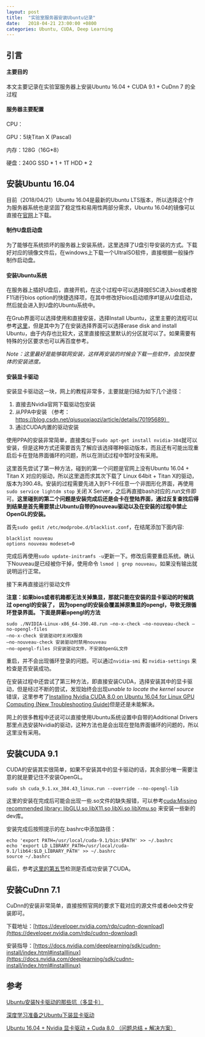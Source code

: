 ```yaml
---
layout: post
title:  "实验室服务器安装Ubuntu记录"
date:   2018-04-21 23:00:00 +0800
categories: Ubuntu, CUDA, Deep Learning
---
```


## 引言

#### 主要目的

本文主要记录在实验室服务器上安装Ubuntu 16.04 + CUDA 9.1 + CuDnn 7 的全过程

#### 服务器主要配置

CPU：

GPU：5块Titan X (Pascal)

内存：128G（16G*8）

硬盘：240G SSD * 1 + 1T HDD * 2

## 安装Ubuntu 16.04

目前（2018/04/21）Ubuntu 16.04是最新的Ubuntu LTS版本，所以选择这个作为服务器系统也是坚固了稳定性和易用性两部分需求，Ubuntu 16.04的镜像可以直接在[官网](http://releases.ubuntu.com/)上下载。

#### 制作U盘启动盘

为了能够在系统损坏的服务器上安装系统，这里选择了U盘引导安装的方式。下载好对应的镜像文件后，在windows上下载一个UltraISO软件，直接根据一般操作制作启动盘。

#### 安装Ubuntu系统

在服务器上插好U盘后，直接开机，在这个过程中可以选择按ESC进入bios或者按F11进行bios option的快捷选择项，在其中修改好bios启动顺序#1是从U盘启动，然后就会进入到U盘的Ubuntu系统中。

在Grub界面可以选择使用和直接安装，选择Install Ubuntu，这里主要的流程可以参考[这里](https://jingyan.baidu.com/article/3c48dd348bc005e10be358eb.html)，但是其中为了在安装选择界面可以选择erase disk and install Ubuntu，由于内存也比较大，这里直接按这里默认的分区就可以了。如果需要有特殊的分区要求也可以再百度参考。

*Note：这里最好是能够联网安装，这样再安装的时候会下载一些软件，会加快整体的安装进度。*

#### 安装显卡驱动

安装显卡驱动这一块，网上的教程非常多，主要就是归结为如下几个途径：

1.  直接去Nvidia官网下载驱动包安装
2. 从PPA中安装 （参考：https://blog.csdn.net/qiusuoxiaozi/article/details/70195689）
3. 通过CUDA内置的驱动安装

使用PPA的安装非常简单，直接类似于`sudo apt-get install nvidia-384`就可以安装，但是这种方式还需要首先了解应该选择哪种驱动版本，而且还有可能出现重启后卡在登陆界面循环的问题，所以在测试过程中暂时没有采用。

这里首先尝试了第一种方法，碰到的第一个问题是官网上没有Ubuntu 16.04 + Titan X 对应的驱动，所以这里退而求其次下载了 Linux 64bit + Titan X的驱动，版本为390.48。安装的过程需要先进入到F1-F6任意一个非图形化界面，再使用`sudo service lightdm stop` 关闭 X Server，之后再直接bash对应的.run文件即可。**这里碰到的第二个问题是安装完成后还是会卡在登陆界面，通过反复查找后得到结果是首先需要禁止Ubuntu自带的nouveau驱动以及在安装的过程中禁止OpenGL的安装。**

首先`sudo gedit /etc/modprobe.d/blacklist.conf`，在结尾添加下面内容: 

```shell
blacklist nouveau 
options nouveau modeset=0
```

完成后再使用`sudo update-initramfs -u`更新一下。修改后需要重启系统。确认下Nouveau是已经被你干掉，使用命令 `lsmod | grep nouveau`，如果没有输出就说明运行正常。

接下来再直接运行驱动文件

**注意：如果bios或者机箱都无法关掉集显，那就只能在安装的显卡驱动的时候跳过 opengl的安装了， 因为opengl的安装会覆盖掉原集显的opengl，导致无限循环登录界面。 下面是屏蔽opengl的方法**

```shell
sudo ./NVIDIA-Linux-x86_64-390.48.run –no-x-check –no-nouveau-check –no-opengl-files 
–no-x-check 安装驱动时关闭X服务 
–no-nouveau-check 安装驱动时禁用nouveau 
–no-opengl-files 只安装驱动文件，不安装OpenGL文件
```

重启，并不会出现循环登录的问题。可以通过`nvidia-smi` 和 `nvidia-settings` 来检查是否安装成功。

在安装过程中还尝试了第三种方法，即直接安装CUDA，选择安装其中的显卡驱动，但是经过不断的尝试，发现始终会出现*unable to locate the kernel source*错误，这里参考了[Installing Nvidia CUDA 8.0 on Ubuntu 16.04 for Linux GPU Computing (New Troubleshooting Guide)](https://www.linkedin.com/pulse/installing-nvidia-cuda-80-ubuntu-1604-linux-gpu-new-victor)但是还是未能解决。

网上的很多教程中还说可以直接使用Ubuntu系统设置中自带的Additional Drivers那里点选安装Nvidia的驱动，这种方法也是会出现在登陆界面循环的问题的，所以这里没有采用。

## 安装CUDA 9.1

CUDA的安装其实很简单，如果不安装其中的显卡驱动的话，其余部分唯一需要注意的就是要记住不安装OpenGL。

`﻿sudo sh cuda_9.1.xx_384.43_linux.run --override --no-opengl-lib`

这里的安装在完成后可能会出现一些.so文件的缺失报错，可以参考[cuda:Missing recommended library: libGLU.so,libX11.so,libXi.so,libXmu.so](https://blog.csdn.net/10km/article/details/61915535) 来安装一些新的dev库。

安装完成后按照提示的在.bashrc中添加路径：

```shell
echo 'export PATH=/usr/local/cuda-9.1/bin:$PATH' >> ~/.bashrc
echo 'export LD_LIBRARY_PATH=/usr/local/cuda-9.1/lib64:$LD_LIBRARY_PATH' >> ~/.bashrc
source ~/.bashrc
```

最后，参考[这里的第五节](https://blog.csdn.net/u012235003/article/details/54575758)检测是否成功安装了CUDA。

## 安装CuDnn 7.1

CuDnn的安装非常简单，直接按照官网的要求下载对应的源文件或者deb文件安装即可。

下载地址：[https://developer.nvidia.com/rdp/cudnn-download](https://developer.nvidia.com/rdp/cudnn-download)

安装指导：[https://docs.nvidia.com/deeplearning/sdk/cudnn-install/index.html#installlinux](https://docs.nvidia.com/deeplearning/sdk/cudnn-install/index.html#installlinux)

## 参考

[Ubuntu安装N卡驱动的那些坑（多显卡）](https://blog.csdn.net/ZaoAnDiQiu/article/details/72983931)

[深度学习准备之Ubuntu下装显卡驱动](https://blog.csdn.net/jasonzhangoo/article/details/54866049)

[Ubuntu 16.04 + Nvidia 显卡驱动 + Cuda 8.0 （问题总结 + 解决方案）](https://blog.csdn.net/zafir_410/article/details/73188228?utm_source=itdadao&utm_medium=referral)

